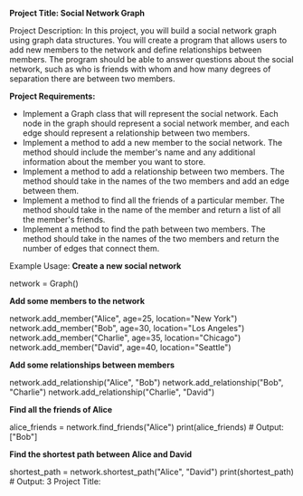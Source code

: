 **Project Title: Social Network Graph**

Project Description:
In this project, you will build a social network graph using graph data structures. You will
create a program that allows users to add new members to the network and define
relationships between members. The program should be able to answer questions about the
social network, such as who is friends with whom and how many degrees of separation there
are between two members.

**Project Requirements:**
- Implement a Graph class that will represent the social network. Each node in the graph
should represent a social network member, and each edge should represent a
relationship between two members.
- Implement a method to add a new member to the social network. The method should
include the member's name and any additional information about the member you
want to store.
- Implement a method to add a relationship between two members. The method
should take in the names of the two members and add an edge between them.
- Implement a method to find all the friends of a particular member. The method should
take in the name of the member and return a list of all the member's friends.
- Implement a method to find the path between two members. The method should take
in the names of the two members and return the number of edges that connect them.

Example Usage:
**Create a new social network**

network = Graph()

**Add some members to the network**

network.add_member("Alice", age=25, location="New York")
network.add_member("Bob", age=30, location="Los Angeles")
network.add_member("Charlie", age=35, location="Chicago")
network.add_member("David", age=40, location="Seattle")

**Add some relationships between members**

network.add_relationship("Alice", "Bob")
network.add_relationship("Bob", "Charlie")
network.add_relationship("Charlie", "David")

**Find all the friends of Alice**

alice_friends = network.find_friends("Alice")
print(alice_friends) # Output: ["Bob"]

**Find the shortest path between Alice and David**

shortest_path = network.shortest_path("Alice", "David")
print(shortest_path) # Output: 3
Project Title:

